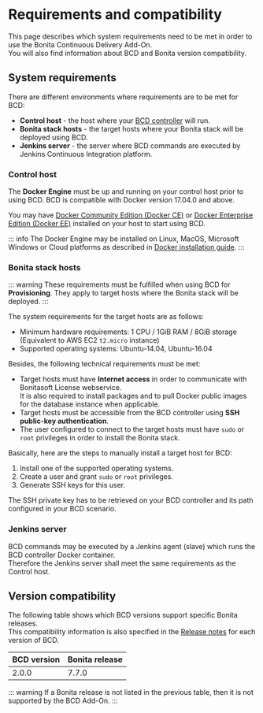 # Requirements and compatibility

This page describes which system requirements need to be met in order to use the Bonita Continuous Delivery Add-On.  
You will also find information about BCD and Bonita version compatibility.


## System requirements

There are different environments where requirements are to be met for BCD:
- **Control host** - the host where your [BCD controller](bcd_controller.md) will run.
- **Bonita stack hosts** - the target hosts where your Bonita stack will be deployed using BCD.
- **Jenkins server** - the server where BCD commands are executed by Jenkins Continuous Integration platform.


### Control host

The **Docker Engine** must be up and running on your control host prior to using BCD. BCD is compatible with Docker version 17.04.0 and above.

You may have [Docker Community Edition (Docker CE)](https://docs.docker.com/install/) or [Docker Enterprise Edition (Docker EE)](https://docs.docker.com/ee/supported-platforms/) installed on your host to start using BCD.

::: info
The Docker Engine may be installed on Linux, MacOS, Microsoft Windows or Cloud platforms as described in [Docker installation guide](https://docs.docker.com/install/).
:::


### Bonita stack hosts

::: warning
These requirements must be fulfilled when using BCD for **Provisioning**. They apply to target hosts where the Bonita stack will be deployed.
:::

The system requirements for the target hosts are as follows:
- Minimum hardware requirements: 1 CPU / 1GiB RAM / 8GiB storage (Equivalent to AWS EC2 `t2.micro` instance)
- Supported operating systems: Ubuntu-14.04, Ubuntu-16.04

Besides, the following technical requirements must be met:
- Target hosts must have **Internet access** in order to communicate with Bonitasoft License webservice.  
  It is also required to install packages and to pull Docker public images for the database instance when applicable.
- Target hosts must be accessible from the BCD controller using **SSH public-key authentication**.
- The user configured to connect to the target hosts must have `sudo` or `root` privileges in order to install the Bonita stack.

Basically, here are the steps to manually install a target host for BCD:
1. Install one of the supported operating systems.
2. Create a user and grant `sudo` or `root` privileges.
3. Generate SSH keys for this user.

The SSH private key has to be retrieved on your BCD controller and its path configured in your BCD scenario.


### Jenkins server

BCD commands may be executed by a Jenkins agent (slave) which runs the BCD controller Docker container.  
Therefore the Jenkins server shall meet the same requirements as the Control host.



## Version compatibility

The following table shows which BCD versions support specific Bonita releases.  
This compatibility information is also specified in the [Release notes](release_notes.md) for each version of BCD.

<div style="min-width: 270px; max-width: 370px;">

| BCD version | Bonita release |
|-------------|----------------|
| 2.0.0       | 7.7.0          |

</div>

::: warning
If a Bonita release is not listed in the previous table, then it is not supported by the BCD Add-On.
:::
